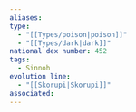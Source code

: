 ```yaml
---
aliases: 
type:
  - "[[Types/poison|poison]]"
  - "[[Types/dark|dark]]"
national dex number: 452
tags:
  - Sinnoh
evolution line:
  - "[[Skorupi|Skorupi]]"
associated: 
---
```

